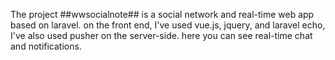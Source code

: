 The project ##wwsocialnote## is a social network and real-time web app based on laravel. on the front end, I've used vue.js, jquery, and laravel echo, I've also used pusher on the server-side.
here you can see real-time chat and notifications.
